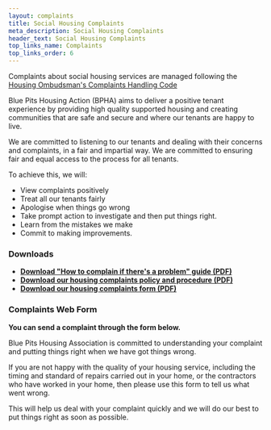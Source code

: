 ```yaml
---
layout: complaints
title: Social Housing Complaints
meta_description: Social Housing Complaints
header_text: Social Housing Complaints
top_links_name: Complaints
top_links_order: 6
---
```


Complaints about social housing services are managed following the [Housing Ombudsman's Complaints Handling Code](https://www.housing-ombudsman.org.uk/landlords-info/complaint-handling-code/)

Blue Pits Housing Action (BPHA) aims to deliver a positive tenant experience by providing high quality supported housing and creating communities that are safe and secure and where our tenants are happy to live.

We are committed to listening to our tenants and dealing with their concerns and complaints, in a fair and impartial way. We are committed to ensuring fair and equal access to the process for all tenants.

To achieve this, we will:

- View complaints positively
- Treat all our tenants fairly
- Apologise when things go wrong
- Take prompt action to investigate and then put things right.
- Learn from the mistakes we make
- Commit to making improvements.

### Downloads

- **[Download "How to complain if there's a problem" guide (PDF)](/docs/how-to-complain-if-theres-a-problem.pdf)**
- **[Download our housing complaints policy and procedure (PDF)](/docs/housing-complaints-policy-and-procedure.pdf)**
- **[Download our housing complaints form (PDF)](/docs/housing-complaints-form.pdf)**

### Complaints Web Form

**You can send a complaint through the form below.**

Blue Pits Housing Association is committed to understanding your complaint and putting things right when we have got things wrong.

If you are not happy with the quality of your housing service, including the timing and standard of repairs carried out in your home, or the contractors who have worked in your home, then please use this form to tell us what went wrong.

This will help us deal with your complaint quickly and we will do our best to put things right as soon as possible.
